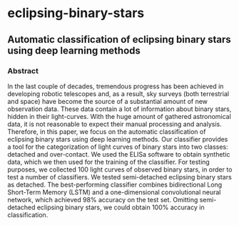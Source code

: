 # eclipsing-binary-stars
## Automatic classification of eclipsing binary stars using deep learning methods

### Abstract

In the last couple of decades, tremendous progress has been achieved in developing robotic telescopes and, as a result, sky surveys (both terrestrial and space) have become the source of a substantial amount of new observation data. These data contain a lot of information about binary stars, hidden in their light-curves. With the huge amount of gathered astronomical data, it is not reasonable to expect their manual processing and analysis. Therefore, in this paper, we focus on the automatic classification of eclipsing binary stars using deep learning methods. Our classifier provides a tool for the categorization of light curves of binary stars into two classes: detached and over-contact. We used the ELISa software to obtain synthetic data, which we then used for the  training of the classifier. For testing purposes, we collected 100 light curves of observed binary stars, in order to test a number of classifiers. We tested semi-detached eclipsing binary stars as detached. The best-performing classifier combines bidirectional Long Short-Term Memory (LSTM) and a one-dimensional convolutional neural network, which achieved 98% accuracy on the test set. Omitting semi-detached eclipsing binary stars, we could obtain 100% accuracy in classification. 
